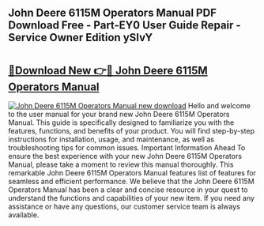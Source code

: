 ## John Deere 6115M Operators Manual PDF Download Free - Part-EY0 User Guide Repair - Service Owner Edition ySIvY

# <h2><a href="http://bc92894.oget.top/?id=John+Deere+6115M+Operators+Manual">🔗Download New 👉🔴 John Deere 6115M Operators Manual</a></h2>

[![John Deere 6115M Operators Manual new download](https://i.imgur.com/5g1atiW.png)](http://bc92894.oget.top/?id=John+Deere+6115M+Operators+Manual)
Hello and welcome to the user manual for your brand new John Deere 6115M Operators Manual. This guide is specifically designed to familiarize you with the features, functions, and benefits of your product. You will find step-by-step instructions for installation, usage, and maintenance, as well as troubleshooting tips for common issues. Important Information Ahead To ensure the best experience with your new John Deere 6115M Operators Manual, please take a moment to review this manual thoroughly. This remarkable John Deere 6115M Operators Manual features list of features for seamless and efficient performance. We believe that the John Deere 6115M Operators Manual has been a clear and concise resource in your quest to understand the functions and capabilities of your new item. If you need any assistance or have any questions, our customer service team is always available.
